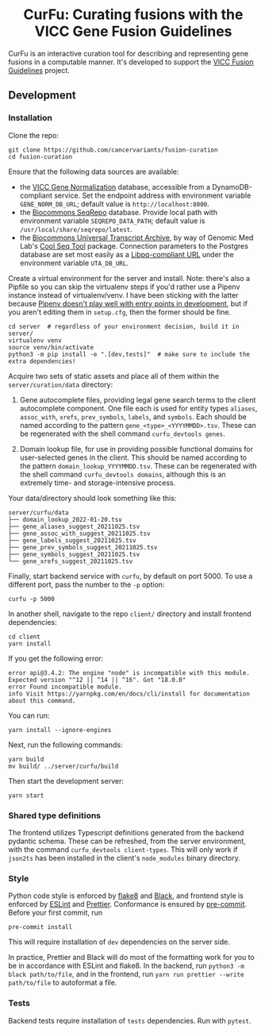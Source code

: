 <h1 align="center">
CurFu: Curating fusions with the VICC Gene Fusion Guidelines
</h1>

CurFu is an interactive curation tool for describing and representing gene fusions in a computable manner. It's developed to support the [VICC Fusion Guidelines](https://fusions.cancervariants.org/) project.

## Development

### Installation

Clone the repo:

```commandline
git clone https://github.com/cancervariants/fusion-curation
cd fusion-curation
```

Ensure that the following data sources are available:

- the [VICC Gene Normalization](https://github.com/cancervariants/gene-normalization) database, accessible from a DynamoDB-compliant service. Set the endpoint address with environment variable `GENE_NORM_DB_URL`; default value is `http://localhost:8000`.
- the [Biocommons SeqRepo](https://github.com/biocommons/biocommons.seqrepo) database. Provide local path with environment variable `SEQREPO_DATA_PATH`; default value is `/usr/local/share/seqrepo/latest`.
- the [Biocommons Universal Transcript Archive](https://github.com/biocommons/uta), by way of Genomic Med Lab's [Cool Seq Tool](https://github.com/GenomicMedLab/cool-seq-tool) package. Connection parameters to the Postgres database are set most easily as a [Libpq-compliant URL](https://www.postgresql.org/docs/current/libpq-connect.html#LIBPQ-CONNSTRING) under the environment variable `UTA_DB_URL`.

Create a virtual environment for the server and install. Note: there's also a Pipfile so you can skip the virtualenv steps if you'd rather use a Pipenv instance instead of virtualenv/venv. I have been sticking with the latter because [Pipenv doesn't play well with entry points in development](https://stackoverflow.com/a/69225249), but if you aren't editing them in `setup.cfg`, then the former should be fine.

```commandline
cd server  # regardless of your environment decision, build it in server/
virtualenv venv
source venv/bin/activate
python3 -m pip install -e ".[dev,tests]"  # make sure to include the extra dependencies!
```

Acquire two sets of static assets and place all of them within the `server/curation/data` directory:

1. Gene autocomplete files, providing legal gene search terms to the client autocomplete component. One file each is used for entity types `aliases`, `assoc_with`, `xrefs`, `prev_symbols`, `labels`, and `symbols`. Each should be named according to the pattern `gene_<type>_<YYYYMMDD>.tsv`. These can be regenerated with the shell command `curfu_devtools genes`.

2. Domain lookup file, for use in providing possible functional domains for user-selected genes in the client. This should be named according to the pattern `domain_lookup_YYYYMMDD.tsv`. These can be regenerated with the shell command `curfu_devtools domains`, although this is an extremely time- and storage-intensive process.

Your data/directory should look something like this:

```
server/curfu/data
├── domain_lookup_2022-01-20.tsv
├── gene_aliases_suggest_20211025.tsv
├── gene_assoc_with_suggest_20211025.tsv
├── gene_labels_suggest_20211025.tsv
├── gene_prev_symbols_suggest_20211025.tsv
├── gene_symbols_suggest_20211025.tsv
└── gene_xrefs_suggest_20211025.tsv
```

Finally, start backend service with `curfu`, by default on port 5000. To use a different port, pass the number to the `-p` option:

```commandline
curfu -p 5000
```

In another shell, navigate to the repo `client/` directory and install frontend dependencies:

```commandline
cd client
yarn install
```

If you get the following error:

```
error api@3.4.2: The engine "node" is incompatible with this module. Expected version "^12 || ^14 || ^16". Got "18.0.0"
error Found incompatible module.
info Visit https://yarnpkg.com/en/docs/cli/install for documentation about this command.
```

You can run:

```commandline
yarn install --ignore-engines
```

Next, run the following commands:

```
yarn build
mv build/ ../server/curfu/build
```

Then start the development server:

```commandline
yarn start
```

### Shared type definitions

The frontend utilizes Typescript definitions generated from the backend pydantic schema. These can be refreshed, from the server environment, with the command `curfu_devtools client-types`. This will only work if `json2ts` has been installed in the client's `node_modules` binary directory.

### Style

Python code style is enforced by [flake8](https://github.com/PyCQA/flake8) and [Black](https://github.com/psf/black), and frontend style is enforced by [ESLint](https://eslint.org/) and [Prettier](https://prettier.io/). Conformance is ensured by [pre-commit](https://pre-commit.com/#usage). Before your first commit, run

```commandline
pre-commit install
```

This will require installation of `dev` dependencies on the server side.

In practice, Prettier and Black will do most of the formatting work for you to be in accordance with ESLint and flake8. In the backend, run `python3 -m black path/to/file`, and in the frontend, run `yarn run prettier --write path/to/file` to autoformat a file.

### Tests

Backend tests require installation of `tests` dependencies. Run with `pytest`.
